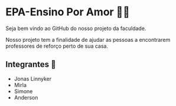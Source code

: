 # EPA-Ensino Por Amor :man_teacher:

Seja bem vindo ao GitHub do nosso projeto da faculdade. 

Nosso projeto tem a finalidade de ajudar as pessoas a encontrarem professores de reforço perto de sua casa.



## Integrantes :busts_in_silhouette:

- Jonas Linnyker
- Mirla 
- Simone
- Anderson

